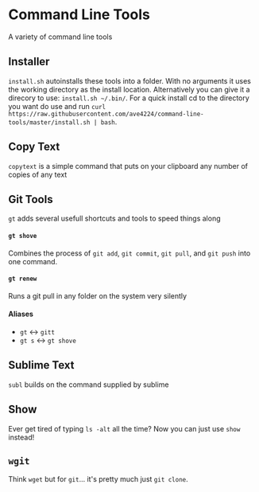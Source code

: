 # Command Line Tools
A variety of command line tools

## Installer
`install.sh` autoinstalls these tools into a folder. With no arguments it uses the working directory as the install location. Alternatively you can give it a direcory to use: `install.sh ~/.bin/`. For a quick install cd to the directory you want do use and run `curl https://raw.githubusercontent.com/ave4224/command-line-tools/master/install.sh | bash`.

## Copy Text
`copytext` is a simple command that puts on your clipboard any number of copies of any text
## Git Tools
`gt` adds several usefull shortcuts and tools to speed things along
#### `gt shove`
Combines the process of `git add`, `git commit`, `git pull`, and `git push` into one command.
#### `gt renew`
Runs a git pull in any folder on the system very silently
#### Aliases
  - `gt` <-> `gitt`
  - `gt s` <-> `gt shove`

## Sublime Text
`subl` builds on the command supplied by sublime
## Show
Ever get tired of typing `ls -alt` all the time? Now you can just use `show` instead!
## `wgit`
Think `wget` but for `git`... it's pretty much just `git clone`.
